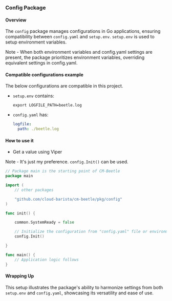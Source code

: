 ### Config Package

#### Overview

The `config` package manages configurations in Go applications,
ensuring compatibility between `config.yaml` and `setup.env`.
`setup.env` is used to setup environment variables.

Note - When both environment variables and config.yaml settings are present,
the package prioritizes environment variables, overriding equivalent settings in config.yaml.

#### Compatible configurations example

The below configurations are compatible in this project.

- `setup.env` contains:

  ```
  export LOGFILE_PATH=beetle.log
  ```

- `config.yaml` has:
  ```yaml
  logfile:
    path: ./beetle.log
  ```

#### How to use it

- Get a value using Viper

Note - It's just my preference. `config.Init()` can be used.

```go
// Package main is the starting point of CM-Beetle
package main

import (
    // other packages

    "github.com/cloud-barista/cm-beetle/pkg/config"
)

func init() {

	common.SystemReady = false

	// Initialize the configuration from "config.yaml" file or environment variables
	config.Init()

}

func main() {
    // Application logic follows
}
```

#### Wrapping Up

This setup illustrates the package's ability to harmonize settings from both `setup.env` and `config.yaml`,
showcasing its versatility and ease of use.
